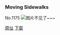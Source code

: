 ### Moving Sidewalks
No.1175
![图片不见了~~~](https://imgs.xkcd.com/comics/moving_sidewalks.png)

[原址](https://xkcd.com//1175) [下载](https://imgs.xkcd.com/comics/moving_sidewalks.png)

